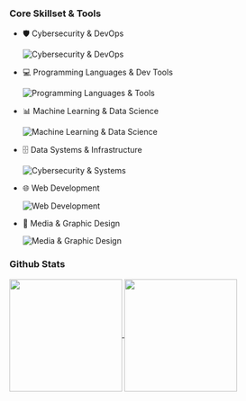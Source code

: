 ### Core Skillset & Tools
- 🛡️ Cybersecurity & DevOps

  ![Cybersecurity & DevOps](https://go-skill-icons.vercel.app/api/icons?i=docker,kali,selenium,wireshark)

- 💻 Programming Languages & Dev Tools

  ![Programming Languages & Tools](https://go-skill-icons.vercel.app/api/icons?i=git,java,python,qt,vscode)

- 📊 Machine Learning & Data Science

  ![Machine Learning & Data Science](https://go-skill-icons.vercel.app/api/icons?i=excel,jupyter,kaggle,pandas,pytorch,scikitlearn,tensorflow)

- 🗄️ Data Systems & Infrastructure

  ![Cybersecurity & Systems](https://go-skill-icons.vercel.app/api/icons?i=graphql,hadoop,postgresql,spark,supabase)

- 🌐 Web Development

  ![Web Development](https://go-skill-icons.vercel.app/api/icons?i=css,html,javascript,nodejs,react)

- 🎨 Media & Graphic Design

  ![Media & Graphic Design](https://go-skill-icons.vercel.app/api/icons?i=aftereffects,lightroom,photoshop)

### Github Stats

<a href="https://github.com/AbdelRahmanRahal">
  <img height="200" align="center" src="https://github-readme-stats.vercel.app/api?username=AbdelRahmanRahal&show_icons=true&theme=dracula&title_color=79dafa&bg_color=45,282a36,1e2028&hide_rank=true" />
</a>
<a href="https://github.com/AbdelRahmanRahal">
  <img height="200" align="center" src="https://github-readme-stats.vercel.app/api/top-langs/?username=AbdelRahmanRahal&theme=dracula&layout=compact&title_color=79dafa&bg_color=45,282a36,1e2028&card_width=320" />
</a>

